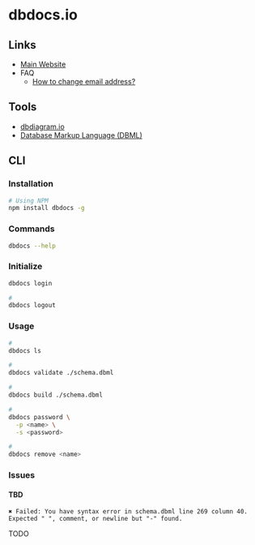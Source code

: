 # dbdocs.io

## Links

- [Main Website](https://dbdocs.io)
- FAQ
  - [How to change email address?](https://dbdiagram.io/docs/faqs/change-email)

## Tools

- [dbdiagram.io](https://dbdiagram.io)
- [Database Markup Language (DBML)](./dbml.md)

## CLI

### Installation

```sh
# Using NPM
npm install dbdocs -g
```

### Commands

```sh
dbdocs --help
```

### Initialize

```sh
dbdocs login

#
dbdocs logout
```

### Usage

```sh
#
dbdocs ls

#
dbdocs validate ./schema.dbml

#
dbdocs build ./schema.dbml

#
dbdocs password \
  -p <name> \
  -s <password>

#
dbdocs remove <name>
```

### Issues

#### TBD

```log
✖ Failed: You have syntax error in schema.dbml line 269 column 40. Expected " ", comment, or newline but "-" found.
```

TODO
